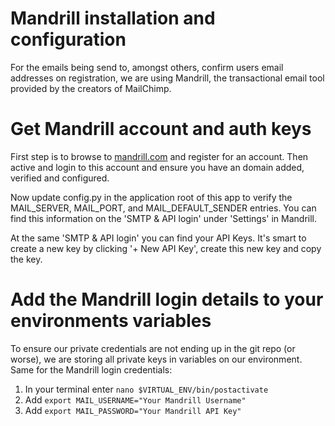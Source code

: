 # Mandrill installation and configuration
For the emails being send to, amongst others, confirm users email addresses on registration, we are using Mandrill, the transactional email tool provided by the creators of MailChimp.

# Get Mandrill account and auth keys
First step is to browse to [mandrill.com](http://mandrill.com/) and register for an account. Then active and login to this account and ensure you have an domain added, verified and configured.

Now update config.py in the application root of this app to verify the MAIL_SERVER, MAIL_PORT, and MAIL_DEFAULT_SENDER entries. You can find this information on the 'SMTP & API login' under 'Settings' in Mandrill.

At the same 'SMTP & API login' you can find your API Keys. It's smart to create a new key by clicking '+ New API Key', create this new key and copy the key.

# Add the Mandrill login details to your environments variables
To ensure our private credentials are not ending up in the git repo (or worse), we are storing all private keys in variables on our environment. Same for the Mandrill login credentials:

1. In your terminal enter `nano $VIRTUAL_ENV/bin/postactivate`
2. Add `export MAIL_USERNAME="Your Mandrill Username"`
3. Add `export MAIL_PASSWORD="Your Mandrill API Key"`

